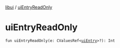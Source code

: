 [libui](index.md) / [uiEntryReadOnly](./ui-entry-read-only.md)

# uiEntryReadOnly

`fun uiEntryReadOnly(e: CValuesRef<`[`uiEntry`](ui-entry.md)`>?): Int`